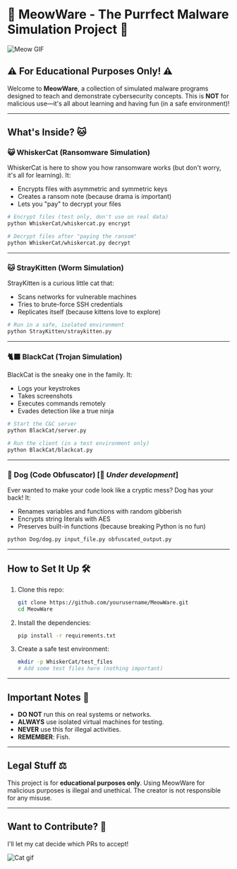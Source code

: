 # 🐾 MeowWare - The Purrfect Malware Simulation Project 🐾

![Meow GIF](https://media1.giphy.com/media/v1.Y2lkPTc5MGI3NjExY3piMjZpdWgyZ2xydHJyOW93cXRhOHJpdTRscWd0emxvMHhtb3l2ZCZlcD12MV9pbnRlcm5hbF9naWZfYnlfaWQmY3Q9Zw/aNqEFrYVnsS52/giphy.gif)

## ⚠️ **For Educational Purposes Only!** ⚠️

Welcome to **MeowWare**, a collection of simulated malware programs designed to teach and demonstrate cybersecurity concepts. This is **NOT** for malicious use—it's all about learning and having fun (in a safe environment)!

---

## What's Inside? 🐱

### 😺 WhiskerCat (Ransomware Simulation)

WhiskerCat is here to show you how ransomware works (but don't worry, it's all for learning). It:
- Encrypts files with asymmetric and symmetric keys
- Creates a ransom note (because drama is important)
- Lets you "pay" to decrypt your files

```bash
# Encrypt files (test only, don't use on real data)
python WhiskerCat/whiskercat.py encrypt

# Decrypt files after "paying the ransom"
python WhiskerCat/whiskercat.py decrypt
```

---

### 🐱 StrayKitten (Worm Simulation)

StrayKitten is a curious little cat that:
- Scans networks for vulnerable machines
- Tries to brute-force SSH credentials
- Replicates itself (because kittens love to explore)

```bash
# Run in a safe, isolated environment
python StrayKitten/straykitten.py
```

---

### 🐈‍⬛ BlackCat (Trojan Simulation)

BlackCat is the sneaky one in the family. It:
- Logs your keystrokes
- Takes screenshots
- Executes commands remotely
- Evades detection like a true ninja

```bash
# Start the C&C server
python BlackCat/server.py

# Run the client (in a test environment only)
python BlackCat/blackcat.py
```

---

### 🐶 Dog (Code Obfuscator) [🚧 _Under development_]

Ever wanted to make your code look like a cryptic mess? Dog has your back! It:
- Renames variables and functions with random gibberish
- Encrypts string literals with AES
- Preserves built-in functions (because breaking Python is no fun)

```bash
python Dog/dog.py input_file.py obfuscated_output.py
```

---

## How to Set It Up 🛠️

1. Clone this repo:
   ```bash
   git clone https://github.com/yourusername/MeowWare.git
   cd MeowWare
   ```

2. Install the dependencies:
   ```bash
   pip install -r requirements.txt
   ```

3. Create a safe test environment:
   ```bash
   mkdir -p WhiskerCat/test_files
   # Add some test files here (nothing important)
   ```

---

## Important Notes 🛑

- **DO NOT** run this on real systems or networks.
- **ALWAYS** use isolated virtual machines for testing.
- **NEVER** use this for illegal activities.
- **REMEMBER**: Fish.

---

## Legal Stuff ⚖️

This project is for **educational purposes only**. Using MeowWare for malicious purposes is illegal and unethical. The creator is not responsible for any misuse.

---

## Want to Contribute? 🐾

I'll let my cat decide which PRs to accept!

![Cat gif](https://media4.giphy.com/media/v1.Y2lkPTc5MGI3NjExNjVjNGJzNTRlZDR1MGxkZnFkZWhmcW93Y3V3N2RwcGgyczI1OHNtaCZlcD12MV9pbnRlcm5hbF9naWZfYnlfaWQmY3Q9Zw/3oKIPnAiaMCws8nOsE/giphy.gif)